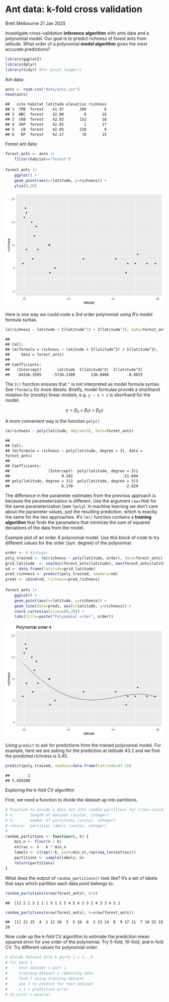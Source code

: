 Ant data: k-fold cross validation
================
Brett Melbourne
21 Jan 2025

Investigate cross-validation **inference algorithm** with ants data and
a polynomial model. Our goal is to predict richness of forest ants from
latitude. What order of a polynomial **model algorithm** gives the most
accurate predictions?

``` r
library(ggplot2)
library(dplyr)
library(tidyr) #for pivot_longer()
```

Ant data:

``` r
ants <- read.csv("data/ants.csv")
head(ants)
```

    ##   site habitat latitude elevation richness
    ## 1  TPB  forest    41.97       389        6
    ## 2  HBC  forest    42.00         8       16
    ## 3  CKB  forest    42.03       152       18
    ## 4  SKP  forest    42.05         1       17
    ## 5   CB  forest    42.05       210        9
    ## 6   RP  forest    42.17        78       15

Forest ant data:

``` r
forest_ants <- ants |> 
    filter(habitat=="forest")

forest_ants |>
    ggplot() +
    geom_point(aes(x=latitude, y=richness)) +
    ylim(0,20)
```

![](02_2_ants_cv_polynomial_files/figure-gfm/unnamed-chunk-3-1.png)<!-- -->

Here is one way we could code a 3rd order polynomial using R’s model
formula syntax.

``` r
lm(richness ~ latitude + I(latitude^2) + I(latitude^3), data=forest_ants)
```

    ## 
    ## Call:
    ## lm(formula = richness ~ latitude + I(latitude^2) + I(latitude^3), 
    ##     data = forest_ants)
    ## 
    ## Coefficients:
    ##   (Intercept)       latitude  I(latitude^2)  I(latitude^3)  
    ##    84336.3595     -5736.2100       130.0406        -0.9825

The `I()` function ensures that `^` is not interpreted as model formula
syntax. See `?formula` for more details. Briefly, model formulae provide
a shorthand notation for (mostly) linear models, e.g. `y ~ x + z` is
shorthand for the model:

$$
y = \beta_0 + \beta_1 x + \beta_2 z
$$

A more convenient way is the function `poly()`

``` r
lm(richness ~ poly(latitude, degree=3), data=forest_ants)
```

    ## 
    ## Call:
    ## lm(formula = richness ~ poly(latitude, degree = 3), data = forest_ants)
    ## 
    ## Coefficients:
    ##                 (Intercept)  poly(latitude, degree = 3)1  
    ##                       9.182                      -11.604  
    ## poly(latitude, degree = 3)2  poly(latitude, degree = 3)3  
    ##                       6.170                       -2.629

The difference in the parameter estimates from the previous approach is
because the parameterization is different. Use the argument `raw=TRUE`
for the same parameterization (see `?poly`). In machine learning we
don’t care about the parameter values, just the resulting prediction,
which is exactly the same for the two approaches. R’s `lm()` function
contains a **training** **algorithm** that finds the parameters that
minimize the sum of squared deviations of the data from the model.

Example plot of an order 4 polynomial model. Use this block of code to
try different values for the order (syn. degree) of the polynomial.

``` r
order <- 4 #integer
poly_trained <- lm(richness ~ poly(latitude, order), data=forest_ants)
grid_latitude  <- seq(min(forest_ants$latitude), max(forest_ants$latitude), length.out=201)
nd <- data.frame(latitude=grid_latitude)
pred_richness <- predict(poly_trained, newdata=nd)
preds <- cbind(nd, richness=pred_richness)

forest_ants |>
    ggplot() +
    geom_point(aes(x=latitude, y=richness)) +
    geom_line(data=preds, aes(x=latitude, y=richness)) +
    coord_cartesian(ylim=c(0,20)) +
    labs(title=paste("Polynomial order", order))
```

![](02_2_ants_cv_polynomial_files/figure-gfm/unnamed-chunk-6-1.png)<!-- -->

Using `predict` to ask for predictions from the trained polynomial
model. For example, here we are asking for the prediction at latitude
43.2 and we find the predicted richness is 5.45.

``` r
predict(poly_trained, newdata=data.frame(latitude=43.2))
```

    ##        1 
    ## 5.450208

Exploring the k-fold CV algorithm

First, we need a function to divide the dataset up into partitions.

``` r
# Function to divide a data set into random partitions for cross-validation
# n:       length of dataset (scalar, integer)
# k:       number of partitions (scalar, integer)
# return:  partition labels (vector, integer)
# 
random_partitions <- function(n, k) {
    min_n <- floor(n / k)
    extras <- n - k * min_n
    labels <- c(rep(1:k, each=min_n),rep(seq_len(extras)))
    partitions <- sample(labels, n)
    return(partitions)
}
```

What does the output of `random_partitions()` look like? It’s a set of
labels that says which partition each data point belongs to.

``` r
random_partitions(nrow(forest_ants), k=5)
```

    ##  [1] 2 1 5 2 1 1 5 1 2 5 4 5 4 2 3 2 4 3 3 4 3 1

``` r
random_partitions(nrow(forest_ants), k=nrow(forest_ants))
```

    ##  [1] 21 15  4  1 12 10  3  5 16  6  2 13 14  8  9 17 11  7 18 22 19 20

Now code up the k-fold CV algorithm to estimate the prediction mean
squared error for one order of the polynomial. Try 5-fold, 10-fold, and
n-fold CV. Try different values for polynomial order.

``` r
# divide dataset into k parts i = 1...k
# for each i
#     test dataset = part i
#     training dataset = remaining data
#     find f using training dataset
#     use f to predict for test dataset 
#     e_i = prediction error
# CV_error = mean(e)
```
